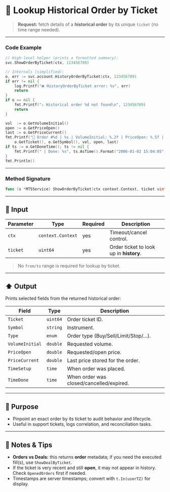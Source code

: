 # 🔎 Lookup Historical **Order** by Ticket

> **Request:** fetch details of a **historical order** by its unique `ticket` (no time range needed).

---

### Code Example

```go
// High-level helper (prints a formatted summary):
svc.ShowOrderByTicket(ctx, 123456789)

// Internals (simplified):
o, err := svc.account.HistoryOrderByTicket(ctx, 123456789)
if err != nil {
    log.Printf("❌ HistoryOrderByTicket error: %v", err)
    return
}
if o == nil {
    fmt.Printf("⚠️ Historical order %d not found\n", 123456789)
    return
}

vol  := o.GetVolumeInitial()
open := o.GetPriceOpen()
last := o.GetPriceCurrent()
fmt.Printf("📜 Order #%d | %s | VolumeInitial: %.2f | PriceOpen: %.5f | LastPrice: %.5f",
    o.GetTicket(), o.GetSymbol(), vol, open, last)
if ts := o.GetDoneTime(); ts != nil {
    fmt.Printf(" | Done: %s", ts.AsTime().Format("2006-01-02 15:04:05"))
}
fmt.Println()
```

---

### Method Signature

```go
func (s *MT5Service) ShowOrderByTicket(ctx context.Context, ticket uint64)
```

---

## 🔽 Input

| Parameter | Type              | Required | Description                             |
| --------- | ----------------- | -------- | --------------------------------------- |
| `ctx`     | `context.Context` | yes      | Timeout/cancel control.                 |
| `ticket`  | `uint64`          | yes      | Order ticket to look up in **history**. |

> No `from/to` range is required for lookup by ticket.

---

## ⬆️ Output

Prints selected fields from the returned historical order:

| Field           | Type     | Description                              |
| --------------- | -------- | ---------------------------------------- |
| `Ticket`        | `uint64` | Order ticket ID.                         |
| `Symbol`        | `string` | Instrument.                              |
| `Type`          | `enum`   | Order type (Buy/Sell/Limit/Stop/…).      |
| `VolumeInitial` | `double` | Requested volume.                        |
| `PriceOpen`     | `double` | Requested/open price.                    |
| `PriceCurrent`  | `double` | Last price stored for the order.         |
| `TimeSetup`     | `time`   | When order was placed.                   |
| `TimeDone`      | `time`   | When order was closed/cancelled/expired. |

---

## 🎯 Purpose

* Pinpoint an exact order by its ticket to audit behavior and lifecycle.
* Useful in support tickets, logs correlation, and reconciliation tasks.

---

## 🧩 Notes & Tips

* **Orders vs Deals:** this returns **order** metadata; if you need the executed fill(s), use `ShowDealByTicket`.
* If the ticket is very recent and still **open**, it may not appear in history. Check `OpenedOrders` first if needed.
* Timestamps are server timestamps; convert with `t.In(userTZ)` for display.
